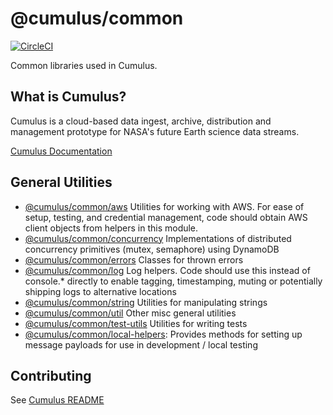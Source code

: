 # @cumulus/common

[![CircleCI](https://circleci.com/gh/nasa/cumulus.svg?style=svg)](https://circleci.com/gh/nasa/cumulus)

Common libraries used in Cumulus.

## What is Cumulus?

Cumulus is a cloud-based data ingest, archive, distribution and management prototype for NASA's future Earth science data streams.

[Cumulus Documentation](https://nasa.github.io/cumulus)

## General Utilities

 * [@cumulus/common/aws](./aws.js)
   Utilities for working with AWS. For ease of setup, testing, and credential management, code
   should obtain AWS client objects from helpers in this module.
 * [@cumulus/common/concurrency](./concurrency.js)
   Implementations of distributed concurrency primitives (mutex, semaphore) using DynamoDB
 * [@cumulus/common/errors](./errors.js)
   Classes for thrown errors
 * [@cumulus/common/log](./log.js)
   Log helpers. Code should use this instead of console.* directly to enable tagging, timestamping,
   muting or potentially shipping logs to alternative locations
 * [@cumulus/common/string](./string.js)
   Utilities for manipulating strings
 * [@cumulus/common/util](./util.js)
   Other misc general utilities
 * [@cumulus/common/test-utils](./test-utils.js)
   Utilities for writing tests
 * [@cumulus/common/local-helpers](./local-helpers.js):
   Provides methods for setting up message payloads for use in development / local testing

## Contributing

See [Cumulus README](https://github.com/nasa/cumulus/blob/master/README.md#installing-and-deploying)
